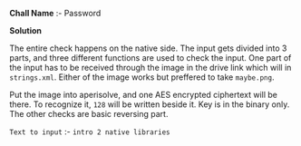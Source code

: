 **Chall Name** :- Password

**Solution**

The entire check happens on the native side. The input gets divided into 3 parts, and three different functions are used to check the input. One part of the input has to be received through the image in the drive link which will in `strings.xml`. Either of the image works but preffered to take `maybe.png`. 

Put the image into aperisolve, and one AES encrypted ciphertext will be there. To recognize it, `128` will be written beside it. Key is in the binary only. The other checks are basic reversing part.

`Text to input` :- `intro 2 native libraries`
